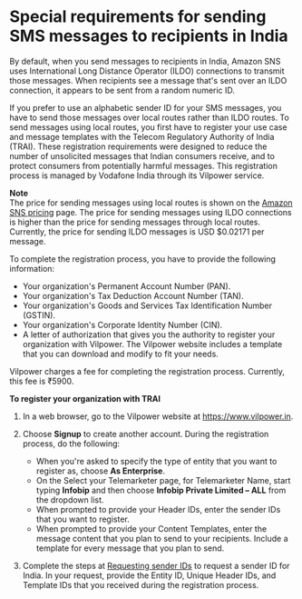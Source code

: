 # Special requirements for sending SMS messages to recipients in India<a name="channels-sms-awssupport-sender-id-india"></a>

By default, when you send messages to recipients in India, Amazon SNS uses International Long Distance Operator \(ILDO\) connections to transmit those messages\. When recipients see a message that's sent over an ILDO connection, it appears to be sent from a random numeric ID\. 

If you prefer to use an alphabetic sender ID for your SMS messages, you have to send those messages over local routes rather than ILDO routes\. To send messages using local routes, you first have to register your use case and message templates with the Telecom Regulatory Authority of India \(TRAI\)\. These registration requirements were designed to reduce the number of unsolicited messages that Indian consumers receive, and to protect consumers from potentially harmful messages\. This registration process is managed by Vodafone India through its Vilpower service\.

**Note**  
The price for sending messages using local routes is shown on the [Amazon SNS pricing](https://aws.amazon.com/sns/pricing/) page\. The price for sending messages using ILDO connections is higher than the price for sending messages through local routes\. Currently, the price for sending ILDO messages is USD $0\.02171 per message\.

To complete the registration process, you have to provide the following information:
+ Your organization's Permanent Account Number \(PAN\)\.
+ Your organization's Tax Deduction Account Number \(TAN\)\.
+ Your organization's Goods and Services Tax Identification Number \(GSTIN\)\.
+ Your organization's Corporate Identity Number \(CIN\)\.
+ A letter of authorization that gives you the authority to register your organization with Vilpower\. The Vilpower website includes a template that you can download and modify to fit your needs\.

Vilpower charges a fee for completing the registration process\. Currently, this fee is ₹5900\.

**To register your organization with TRAI**

1. In a web browser, go to the Vilpower website at [https://www\.vilpower\.in](https://www.vilpower.in)\.

1. Choose **Signup** to create another account\. During the registration process, do the following:
   + When you're asked to specify the type of entity that you want to register as, choose **As Enterprise**\.
   + On the Select your Telemarketer page, for Telemarketer Name, start typing **Infobip** and then choose **Infobip Private Limited – ALL** from the dropdown list\.
   + When prompted to provide your Header IDs, enter the sender IDs that you want to register\.
   + When prompted to provide your Content Templates, enter the message content that you plan to send to your recipients\. Include a template for every message that you plan to send\. 

1. Complete the steps at [Requesting sender IDs](channels-sms-awssupport-sender-id.md) to request a sender ID for India\. In your request, provide the Entity ID, Unique Header IDs, and Template IDs that you received during the registration process\.